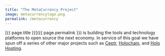 ```yaml
---
title: "The MetaCurrency Project"
image: metacurrencylogo.png
permalink: /metacurrency
---
```

[{{ page.title }}]({{ page.permalink }}) is building the tools and technology platforms to open source the next economy. In service of this goal we have spun off a series of other major projects such as [Ceptr](https://ceptr.org), [Holochain](https://holochain.org), and [Holo Hosting](https://holo.host).
